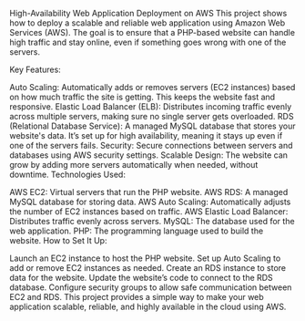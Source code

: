 High-Availability Web Application Deployment on AWS
This project shows how to deploy a scalable and reliable web application using Amazon Web Services (AWS). The goal is to ensure that a PHP-based website can handle high traffic and stay online, even if something goes wrong with one of the servers.

Key Features:

Auto Scaling: Automatically adds or removes servers (EC2 instances) based on how much traffic the site is getting. This keeps the website fast and responsive.
Elastic Load Balancer (ELB): Distributes incoming traffic evenly across multiple servers, making sure no single server gets overloaded.
RDS (Relational Database Service): A managed MySQL database that stores your website's data. It’s set up for high availability, meaning it stays up even if one of the servers fails.
Security: Secure connections between servers and databases using AWS security settings.
Scalable Design: The website can grow by adding more servers automatically when needed, without downtime.
Technologies Used:

AWS EC2: Virtual servers that run the PHP website.
AWS RDS: A managed MySQL database for storing data.
AWS Auto Scaling: Automatically adjusts the number of EC2 instances based on traffic.
AWS Elastic Load Balancer: Distributes traffic evenly across servers.
MySQL: The database used for the web application.
PHP: The programming language used to build the website.
How to Set It Up:

Launch an EC2 instance to host the PHP website.
Set up Auto Scaling to add or remove EC2 instances as needed.
Create an RDS instance to store data for the website.
Update the website’s code to connect to the RDS database.
Configure security groups to allow safe communication between EC2 and RDS.
This project provides a simple way to make your web application scalable, reliable, and highly available in the cloud using AWS.

